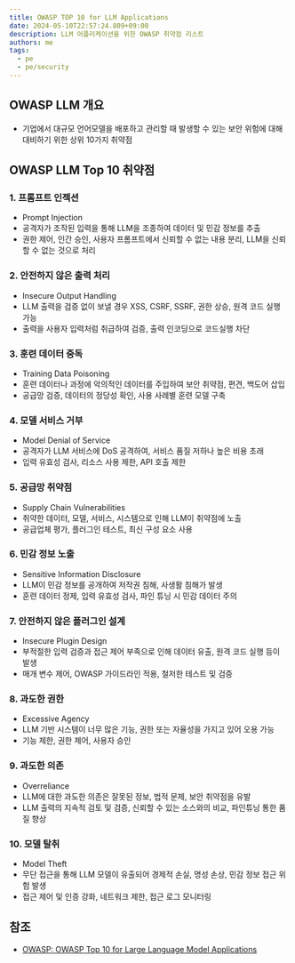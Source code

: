 ```yaml
---
title: OWASP TOP 10 for LLM Applications
date: 2024-05-10T22:57:24.809+09:00
description: LLM 어플리케이션을 위한 OWASP 취약점 리스트
authors: me
tags:
  - pe
  - pe/security
---
```


## OWASP LLM 개요

- 기업에서 대규모 언어모델을 배포하고 관리할 때 발생할 수 있는 보안 위험에 대해 대비하기 위한 상위 10가지 취약점

## OWASP LLM Top 10 취약점

### 1. 프롬프트 인젝션

- Prompt Injection
- 공격자가 조작된 입력을 통해 LLM을 조종하여 데이터 및 민감 정보를 추출
- 권한 제어, 인간 승인, 사용자 프롬프트에서 신뢰할 수 없는 내용 분리, LLM을 신뢰할 수 없는 것으로 처리

### 2. 안전하지 않은 출력 처리

- Insecure Output Handling
- LLM 출력을 검증 없이 보낼 경우 XSS, CSRF, SSRF, 권한 상승, 원격 코드 실행 가능
- 출력을 사용자 입력처럼 취급하여 검증, 출력 인코딩으로 코드실행 차단

### 3. 훈련 데이터 중독

- Training Data Poisoning
- 훈련 데이터나 과정에 악의적인 데이터를 주입하여 보안 취약점, 편견, 백도어 삽입
- 공급망 검증, 데이터의 정당성 확인, 사용 사례별 훈련 모델 구축

### 4. 모델 서비스 거부

- Model Denial of Service
- 공격자가 LLM 서비스에 DoS 공격하여, 서비스 품질 저하나 높은 비용 초래
- 입력 유효성 검사, 리소스 사용 제한, API 호출 제한

### 5. 공급망 취약점

- Supply Chain Vulnerabilities
- 취약한 데이터, 모델, 서비스, 시스템으로 인해 LLM이 취약점에 노출
- 공급업체 평가, 플러그인 테스트, 최신 구성 요소 사용

### 6. 민감 정보 노출

- Sensitive Information Disclosure
- LLM이 민감 정보를 공개하여 저작권 침해, 사생활 침해가 발생
- 훈련 데이터 정제, 입력 유효성 검사, 파인 튜닝 시 민감 데이터 주의

### 7. 안전하지 않은 플러그인 설계

- Insecure Plugin Design
- 부적절한 입력 검증과 접근 제어 부족으로 인해 데이터 유출, 원격 코드 실행 등이 발생
- 매개 변수 제어, OWASP 가이드라인 적용, 철저한 테스트 및 검증

### 8. 과도한 권한

- Excessive Agency
- LLM 기반 시스템이 너무 많은 기능, 권한 또는 자율성을 가지고 있어 오용 가능
- 기능 제한, 권한 제어, 사용자 승인

### 9. 과도한 의존

- Overreliance
- LLM에 대한 과도한 의존은 잘못된 정보, 법적 문제, 보안 취약점을 유발
- LLM 출력의 지속적 검토 및 검증, 신뢰할 수 있는 소스와의 비교, 파인튜닝 통한 품질 향상

### 10. 모델 탈취

- Model Theft
- 무단 접근을 통해 LLM 모델이 유출되어 경제적 손실, 명성 손상, 민감 정보 접근 위험 발생
- 접근 제어 및 인증 강화, 네트워크 제한, 접근 로그 모니터링

## 참조

- [OWASP: OWASP Top 10 for Large Language Model Applications](https://owasp.org/www-project-top-10-for-large-language-model-applications/)
